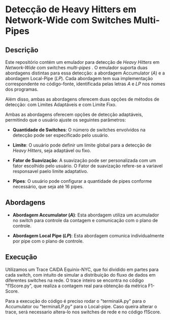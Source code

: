# Detecção de Heavy Hitters em Network-Wide com Switches Multi-Pipes 

## Descrição

Este repositório contém um emulador para detecção de *Heavy Hitters* em *Network-Wide* com switches *multi-pipes* . O emulador suporta duas abordagens distintas para essa detecção: a abordagem Accumulator (*A*) e a abordagem Local-Pipe (*LP*). Cada abordagem tem sua implementação correspondente no código-fonte, identificada pelas letras *A* e *LP* nos nomes dos programas.

Além disso, ambas as abordagens oferecem duas opções de métodos de detecção: com Limites Adaptáveis e com Limite Fixo.

Ambas as abordagens oferecem opções de detecção adaptáveis, permitindo que o usuário ajuste os seguintes parâmetros:

- **Quantidade de Switches**: O número de switches envolvidos na detecção pode ser especificado pelo usuário.

- **Limite**: O usuário pode definir um limite global para a detecção de *Heavy Hitters*, seja adaptável ou fixo.

- **Fator de Suavização**: A suavização pode ser personalizada com um fator escolhido pelo usuário. O Fator de suavização refere-se a variavel responsavel paelo limite adaptativo.

- **Pipes**: O usuário pode configurar a quantidade de pipes conforme necessário, que seja até 16 pipes.

## Abordagens

- **Abordagem Accumulator (*A*)**: Esta abordagem utiliza um acumulador no switch para controle da contagem e comunicação com o plano de controle.

- **Abordagem Local Pipe (*LP*)**: Esta abordagem comunica individualmente por pipe com o plano de controle.

## Execução
Utilizamos um Trace CAIDA Equinix-NYC, que foi dividido em partes para cada switch, com intuito de simular a distribuição do fluxo de dados em diferentes switches na rede. O trace inteiro se encontra no código "f1Score.py", que realiza a contagem real para obtenção da métrica F1-Score.

Para a execução do código é preciso rodar o "terminalA.py" para o Accumulator ou "terminalLP.py" para o Local-pipe. 
Caso queira alterar o trace, será necessario altera-lo nos switches de rede e no código f1Score.



